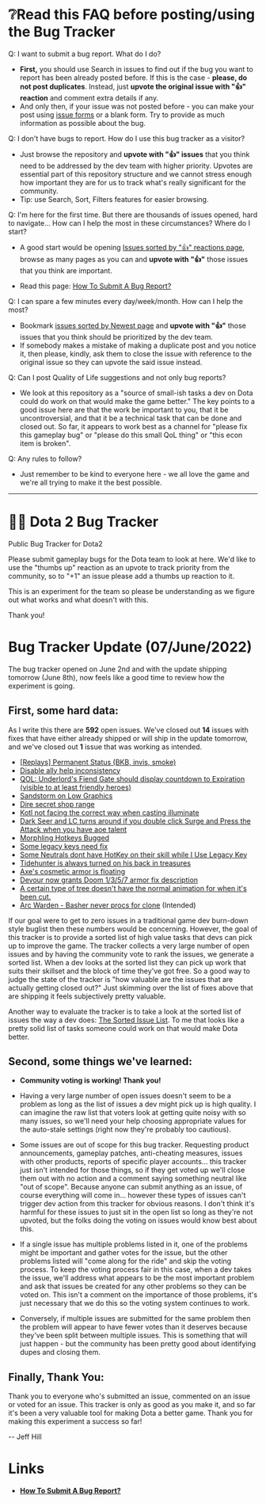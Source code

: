 # ❔Read this FAQ before posting/using the Bug Tracker

Q: I want to submit a bug report. What do I do?

* **First,** you should use Search in issues to find out if the bug you want to report has been already posted before. If this is the case - **please, do not post duplicates**. Instead, just **upvote the original issue with "👍" reaction** and comment extra details if any.
* And only then, if your issue was not posted before - you can make your post using [issue forms](https://github.com/ValveSoftware/Dota2-Gameplay/issues/new/choose) or a blank form. Try to provide as much information as possible about the bug. 

Q: I don't have bugs to report. How do I use this bug tracker as a visitor? 

* Just browse the repository and **upvote with "👍" issues** that you think need to be addressed by the dev team with higher priority. Upvotes are essential part of this repository structure and we cannot stress enough how important they are for us to track what's really significant for the community.
* Tip: use Search, Sort, Filters features for easier browsing.

Q: I'm here for the first time. But there are thousands of issues opened, hard to navigate... How can I help the most in these circumstances? Where do I start?

* A good start would be opening [Issues sorted by "👍" reactions page](https://github.com/ValveSoftware/Dota2-Gameplay/issues?q=is%3Aissue+is%3Aopen+sort%3Areactions-%2B1-desc), browse as many pages as you can and **upvote with "👍"** those issues that you think are important. 

* Read this page: [How To Submit A Bug Report?](.github/HELP/HELP.md)

Q: I can spare a few minutes every day/week/month. How can I help the most?

* Bookmark [issues sorted by Newest page](https://github.com/ValveSoftware/Dota2-Gameplay/issues?q=is%3Aopen+is%3Aissue) and **upvote with "👍"** those issues that you think should be prioritized by the dev team. 
* If somebody makes a mistake of making a duplicate post and you notice it, then please, kindly, ask them to close the issue with reference to the original issue so they can upvote the said issue instead. 

Q: Can I post Quality of Life suggestions and not only bug reports?

* We look at this repository as a "source of small-ish tasks a dev on Dota could do work on that would make the game better." The key points to a good issue here are that the work be important to you, that it be uncontroversial, and that it be a technical task that can be done and closed out. So far, it appears to work best as a channel for "please fix this gameplay bug" or "please do this small QoL thing" or "this econ item is broken".

Q: Any rules to follow?
* Just remember to be kind to everyone here - we all love the game and we're all trying to make it the best possible.

---
# 🧊🐸 Dota 2 Bug Tracker

Public Bug Tracker for Dota2

Please submit gameplay bugs for the Dota team to look at here. We'd like to use the "thumbs up" reaction as an upvote to track priority from the community, so to "+1" an issue please add a thumbs up reaction to it.

This is an experiment for the team so please be understanding as we figure out what works and what doesn't with this.

Thank you! 

# Bug Tracker Update (07/June/2022)

The bug tracker opened on June 2nd and with the update shipping tomorrow (June 8th), now feels like a good time to review how the experiment is going.

## First, some hard data:
As I write this there are **592** open issues. We've closed out **14** issues with fixes that have either already shipped or will ship in the update tomorrow, and we've closed out **1** issue that was working as intended.

- [[Replays] Permanent Status (BKB, invis, smoke)](https://github.com/jeffhill/Dota2/issues/53)
- [Disable ally help inconsistency](https://github.com/jeffhill/Dota2/issues/15)
- [QOL: Underlord's Fiend Gate should display countdown to Expiration (visible to at least friendly heroes)](https://github.com/jeffhill/Dota2/issues/47)
- [Sandstorm on Low Graphics](https://github.com/jeffhill/Dota2/issues/222)
- [Dire secret shop range](https://github.com/jeffhill/Dota2/issues/64)
- [Kotl not facing the correct way when casting illuminate](https://github.com/jeffhill/Dota2/issues/13)
- [Dark Seer and LC turns around if you double click Surge and Press the Attack when you have aoe talent](https://github.com/jeffhill/Dota2/issues/22)
- [Morphling Hotkeys Bugged](https://github.com/jeffhill/Dota2/issues/3)
- [Some legacy keys need fix](https://github.com/jeffhill/Dota2/issues/7)
- [Some Neutrals dont have HotKey on their skill while I Use Legacy Key](https://github.com/jeffhill/Dota2/issues/327)
- [Tidehunter is always turned on his back in treasures](https://github.com/jeffhill/Dota2/issues/415)
- [Axe's cosmetic armor is floating](https://github.com/jeffhill/Dota2/issues/414)
- [Devour now grants Doom 1/3/5/7 armor fix description](https://github.com/jeffhill/Dota2/issues/152)
- [A certain type of tree doesn't have the normal animation for when it's been cut.](https://github.com/jeffhill/Dota2/issues/38)
- [Arc Warden - Basher never procs for clone](https://github.com/jeffhill/Dota2/issues/48) (Intended)


If our goal were to get to zero issues in a traditional game dev burn-down style buglist then these numbers would be concerning. However, the goal of this tracker is to provide a sorted list of high value tasks that devs can pick up to improve the game. The tracker collects a very large number of open issues and by having the community vote to rank the issues, we generate a sorted list. When a dev looks at the sorted list they can pick up work that suits their skillset and the block of time they've got free. So a good way to judge the state of the tracker is "how valuable are the issues that are actually getting closed out?" Just skimming over the list of fixes above that are shipping it feels subjectively pretty valuable.

Another way to evaluate the tracker is to take a look at the sorted list of issues the way a dev does:
[The Sorted Issue List](https://github.com/jeffhill/Dota2/issues?q=is%3Aissue+is%3Aopen+sort%3Areactions-%2B1-desc). To me that looks like a pretty solid list of tasks someone could work on that would make Dota better.



## Second, some things we've learned:

- **Community voting is working! Thank you!**

- Having a very large number of open issues doesn't seem to be a problem as long as the list of issues a dev might pick up is high quality. I can imagine the raw list that voters look at getting quite noisy with so many issues, so we'll need your help choosing appropriate values for the auto-stale settings (right now they're probably too cautious).

- Some issues are out of scope for this bug tracker. Requesting product announcements, gameplay patches, anti-cheating measures, issues with other products, reports of specific player accounts... this tracker just isn't intended for those things, so if they get voted up we'll close them out with no action and a comment saying something neutral like "out of scope". Because anyone can submit anything as an issue, of course everything will come in... however these types of issues can't trigger dev action from this tracker for obvious reasons. I don't think it's harmful for these issues to just sit in the open list so long as they're not upvoted, but the folks doing the voting on issues would know best about this.

- If a single issue has multiple problems listed in it, one of the problems might be important and gather votes for the issue, but the other problems listed will "come along for the ride" and skip the voting process. To keep the voting process fair in this case, when a dev takes the issue, we'll address what appears to be the most important problem and ask that issues be created for any other problems so they can be voted on. This isn't a comment on the importance of those problems, it's just necessary that we do this so the voting system continues to work.

- Conversely, if multiple issues are submitted for the same problem then the problem will appear to have fewer votes than it deserves because they've been split between multiple issues. This is something that will just happen - but the community has been pretty good about identifying dupes and closing them.


## Finally, Thank You:
Thank you to everyone who's submitted an issue, commented on an issue or voted for an issue. This tracker is only as good as you make it, and so far it's been a very valuable tool for making Dota a better game. Thank you for making this experiment a success so far!

-- Jeff Hill



# **Links**

- [**How To Submit A Bug Report?**](.github/HELP/HELP.md)

